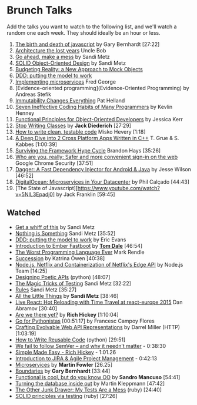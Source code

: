# Brunch Talks

Add the talks you want to watch to the following list, and we'll watch a random one each week. They should ideally be an hour or less. 

1. [The birth and death of javascript](https://www.destroyallsoftware.com/talks/the-birth-and-death-of-javascript) by Gary Bernhardt [27:22]
2. [Architecture the lost years](http://www.confreaks.com/videos/759-rubymidwest2011-keynote-architecture-the-lost-years) Uncle Bob
3. [Go ahead, make a mess](https://www.youtube.com/watch?v=f5I1iyso29U) by Sandi Metz
3. [SOLID Object-Oriented Design](https://www.youtube.com/watch?v=v-2yFMzxqwU) by Sandi Metz
4. [Budgeting Reality: a New Approach to Mock Objects](https://vimeo.com/53276460)
3. [DDD: putting the model to work](https://www.infoq.com/presentations/model-to-work-evans)
4. [Implementing microservices](https://vimeo.com/79866979) Fred George
5. [Evidence-oriented programming](Evidence-Oriented Programming) by Andreas Stefik
6. [Immutability Changes Everything](https://vimeo.com/52831373) Pat Helland
7. [Seven Ineffective Coding Habits of Many Programmers](https://vimeo.com/97329157) by Kevlin Henney 
8. [Functional Principles for Object-Oriented Developers](https://www.youtube.com/watch?v=pMGY9ViIGNU) by Jessica Kerr
9. [Stop Writing Classes](http://pyvideo.org/video/880/stop-writing-classes) by **Jack Diederich** [27:29]
11. [How to write clean, testable code](http://youtu.be/XcT4yYu_TTs) Misko Hevery [1:18]
12. [A Deep Dive into 2 Cross Platform Apps Written in C++](https://www.youtube.com/watch?v=5AZMEm3rZ2Y) T. Grue & S. Kabbes [1:00:39]
14. [Surviving the Framework Hype Cycle](https://www.youtube.com/watch?v=9zc4DSTRGeM) Brandon Hays [35:26]
15. [Who are you, really: Safer and more convenient sign-in on the web](https://www.youtube.com/watch?v=MnvUlGFb3GQ) Google Chrome Security [37:51]
16. [Dagger: A Fast Dependency Injector for Android & Java](https://www.infoq.com/presentations/Dagger) by Jesse Wilson [46:52]
17. [DigitalOcean: Microservices in Your Datacenter](https://www.infoq.com/presentations/digital-ocean-microservices) by Phil Calçado [44:43]
18. [The State of Javascript][https://www.youtube.com/watch?v=5NIL3Epadj0] by Jack Franklin [59:45]

## Watched

* [Get a whiff of this](https://www.youtube.com/watch?v=PJjHfa5yxlU) by Sandi Metz
* [Nothing is Something](https://www.youtube.com/watch?v=OMPfEXIlTVE) Sandi Metz [35:52]
* [DDD: putting the model to work](https://www.infoq.com/presentations/model-to-work-evans) by Eric Evans
* [Introduction to Ember Fastboot](https://vimeo.com/157688134) by [**Tom Dale**](https://twitter.com/tomdale) [46:54]
* [The Worst Programming Language Ever](https://www.infoq.com/presentations/worst-programming-language) Mark Rendle
* [Succession](https://youtu.be/59YClXmkCVM) by Katrina Owen [40:38]
* [Node.js, Netflix and Containerization of Netflix's Edge API](https://www.youtube.com/watch?v=oP7R20IYcs8&feature=youtu.be) by Node.js Team [14:25]
* [Designing Poetic APIs](https://www.youtube.com/watch?v=JQYnFyG7A8c) (python) [48:07]
* [The Magic Tricks of Testing](https://www.youtube.com/watch?v=URSWYvyc42M) Sandi Metz [32:22]
* [Rules](https://www.youtube.com/watch?v=npOGOmkxuio) Sandi Metz [35:27]
* [All the Little Things](https://youtu.be/8bZh5LMaSmE) by **Sandi Metz** [38:46]
* [Live React: Hot Reloading with Time Travel at react-europe 2015](https://www.youtube.com/watch?v=xsSnOQynTHs) Dan Abramov [30:40]
* [Are we there yet?](http://www.infoq.com/presentations/Are-We-There-Yet-Rich-Hickey) by **Rich Hickey** [1:10:04]
* [Go for Pythonistas](https://www.youtube.com/watch?v=elu0VpLzJL8) [00:51:17] by Francesc Campoy Flores
* [Crafting Evolvable Web API Representations](https://vimeo.com/131643022) by Darrel Miller (HTTP) [1:03:19]
* [How to Write Reusable Code](https://www.youtube.com/watch?v=r9cnHO15YgU) (python) [29:51]
* [We fail to follow SemVer – and why it needn’t matter](https://www.youtube.com/watch?v=tc2UgG5L7WM) - 0:38:30
* [Simple Made Easy - Rich Hickey](http://www.infoq.com/presentations/Simple-Made-Easy) - 1:01.26
* [Introduction to JIRA & Agile Project Management](https://www.youtube.com/watch?v=NrHpXvDXVrw) - 0:42:13
* [Microservices](https://www.youtube.com/watch?v=wgdBVIX9ifA) by **Martin Fowler** [26.25]
* [Boundaries](https://www.destroyallsoftware.com/talks/boundaries) by **Gary Bernhardt** [33:44]
* [Functional is cool, but do you know OO](http://www.parleys.com/play/51aa0172e4b01033a7e4b67a/) by **Sandro Mancuso** [54:41]
* [Turning the database inside out](https://www.youtube.com/watch?v=fU9hR3kiOK0) by Martin Kleppmann [47:42]
* [The Other Junk Drawer: My Tests Are a Mess](http://www.confreaks.tv/videos/mwrc2014-the-other-junk-drawer-my-tests-are-a-mess) (ruby) [24:40]
* [SOLID principles via testing](http://www.confreaks.tv/videos/larubyconf2014-solid-principles-through-tests) (ruby) [27:26]
